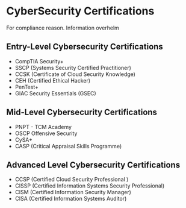 # CyberSecurity Certifications

For compliance reason.
Information overhelm


## Entry-Level Cybersecurity Certifications 

- CompTIA Security+
- SSCP (Systems Security Certified Practitioner)
- CCSK (Certificate of Cloud Security Knowledge)
- CEH (Certified Ethical Hacker)
- PenTest+
- GIAC Security Essentials (GSEC)

## Mid-Level Cybersecurity Certifications

- PNPT - TCM Academy
- OSCP Offensive Security
- CySA+
- CASP (Critical Appraisal Skills Programme)

## Advanced Level Cybersecurity Certifications

- CCSP (Certified Cloud Security Professional )
- CISSP (Certified Information Systems Security Professional)
- CISM (Certified Information Security Manager)
- CISA (Certified Information Systems Auditor)
